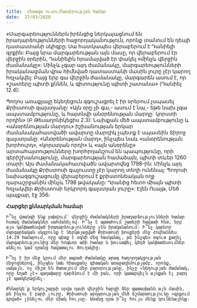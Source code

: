 ```yaml
---
title:  Հետագա ուսումնասիրության համար
date:  27/03/2020
---
```


«Մարգարեություններն իրենցից ներկայացնում են իրադարձությունների հաջորդականություն, որոնք տանում են դեպի դատաստանի սկիզբը: Սա հատկապես վերաբերում է Դանիելի գրքին: Բայց նրա մարգարեության այն մասը, որ վերաբերում էր վերջին օրերին, Դանիելին հրամայված էր փակել «մինչև վերջին ժամանակը»: Մինչև չգար այդ ժամանակը, մարգարեությունների իրականացման վրա հիմնված դատաստանի մասին լուրը չէր կարող հռչակվել: Բայց երբ գա վերջին ժամանակը, մարգարեն ասում է, որ «շատերը պիտի քննեն, և գիտությունը պիտի շատանա» (Դանիել 12.4):

Պողոս առաքյալը եկեղեցուն զգուշացրել է իր օրերում չսպասել Քրիստոսի գալստյանը: «Այն օրը չի գա,- ասում է նա,- եթե նախ չգա ապստամբությունը, և հայտնվի անօրենության մարդը` կորստի որդին» (Բ Թեսաղոնիկեցիս 2.3): Նախքան մեծ ապստամբությունը և «անօրենության մարդու» իշխանության երկար ժամանակահատվածի ավարտը մարդիկ չպետք է սպասեին Տիրոջ գալստյանը: «Անօրենության մարդ», ինչպես նաև «անօրենության խորհուրդ», «կորստյան որդի» և «այն անօրենը» արտահայտությունները խորհրդանշում են պապությունը, որի գերիշխանությունը, մարգարեության համաձայն, պիտի տևեր 1260 տարի: Այս ժամանակահատվածն ավարտվեց 1798-ին: Մինչև այդ ժամանակը Քրիստոսի գալուստը չէր կարող տեղի ունենալ: Պողոսի նախազգուշացումը վերաբերում է քրիստոնեական ողջ դարաշրջանին մինչև 1798 թվականը: Դրանից հետո միայն պիտի հռչակվեր Քրիստոսի երկրորդ գալստյան լուրը»: Էլեն Ուայթ, Մեծ պայքար, էջ 356։

**Հարցեր քննարկման համար**

`Ի՞նչ վտանգի ենք բախվում՝ վերջին ժամանակների իրադարձությունների համար հստակ ժամանակներ սահմանելով։ Ի՞նչ է պատահում շատերի հավատի հետ, երբ այս կանխատեսված իրադարձությունները չեն իրականանում։ Ի՞նչ կարևոր մարգարեական սկզբունք է ներկայացված Քրիստոսի խոսքերի մեջ Հովհաննես 14.29 համարում, որը պետք է օգնի մեզ հասկանալ, թե ինչպես օգուտ քաղել մարգարեությունից մեր հոգևոր աճի համար և խուսափել կեղծ կանխատեսումներ անելու կամ դրանց հավատալու ծուղակից։`

`Ի՞նչ է իր մեջ կրում մեր ապրած ժամանակը արագ հաղորդակցության միջոցներով, ինչպես նաև հիասքանչ գիտական առաջադիմությամբ, որոնք, սակայն, ոչ միշտ են ծառայում մեր բարօրությանը, ինչը «նեղության ժամանակ, որը եղած չէ» գաղափարը դարձնում է մի բան, որի կատարվելն այնքան էլ բարդ չէ պատկերացնել։`

`Քննարկե՛ք երկուշաբթի օրվա դասի վերջին հարցի ձեր պատասխանն այն մասին, թե ինչու է բարի լուրը, Քրիստոսի արդարության մեծ ճշմարտությունը «գրքում գրված» լինելու մեր միակ հույսը։ Առանց դրա ի՞նչ հույս մենք կունենայինք։`